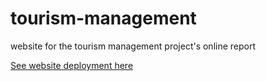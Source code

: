 # tourism-management
website for the tourism management project's online report

[See website deployment here](https://joaopfonseca.github.io/tourism-management/)
